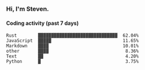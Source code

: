 ### Hi, I'm Steven.

#### Coding activity (past 7 days)
```
Rust        ▓▓▓▓▓▓▓▓▓▓▓▓▓▓▓▓▓▓▓▓▓▓▓▓▓▓▓▓▓▓  62.04%
JavaScript  ▓▓▓▓▓                           11.65%
Markdown    ▓▓▓▓                            10.01%
other       ▓▓▓▓                             8.36%
Text        ▓▓                               4.20%
Python      ▓                                3.75%
```
